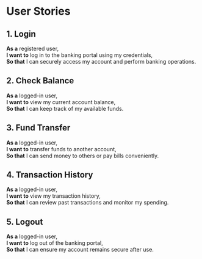 
# User Stories

## 1. Login
**As a** registered user,  
**I want to** log in to the banking portal using my credentials,  
**So that** I can securely access my account and perform banking operations.

## 2. Check Balance
**As a** logged-in user,  
**I want to** view my current account balance,  
**So that** I can keep track of my available funds.

## 3. Fund Transfer
**As a** logged-in user,  
**I want to** transfer funds to another account,  
**So that** I can send money to others or pay bills conveniently.

## 4. Transaction History
**As a** logged-in user,  
**I want to** view my transaction history,  
**So that** I can review past transactions and monitor my spending.

## 5. Logout
**As a** logged-in user,  
**I want to** log out of the banking portal,  
**So that** I can ensure my account remains secure after use.
